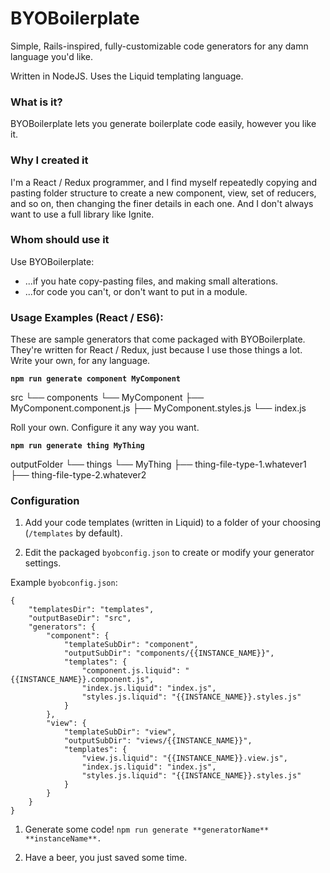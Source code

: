 # BYOBoilerplate

Simple, Rails-inspired, fully-customizable code generators for any damn language you'd like. 

Written in NodeJS. Uses the Liquid templating language. 

### What is it?

BYOBoilerplate lets you generate boilerplate code easily, however you like it. 

### Why I created it

I'm a React / Redux programmer, and I find myself repeatedly copying and pasting folder structure to create a new component, view, set of reducers, and so on, then changing the finer details in each one. And I don't always want to use a full library like Ignite. 

### Whom should use it

Use BYOBoilerplate: 

* ...if you hate copy-pasting files, and making small alterations.
* ...for code you can't, or don't want to put in a module.

### Usage Examples (React / ES6):

These are sample generators that come packaged with BYOBoilerplate. They're written for React / Redux, just because I use those things a lot. Write your own, for any language. 


**`npm run generate component MyComponent`**

src
└── components
    └── MyComponent
        ├── MyComponent.component.js
        ├── MyComponent.styles.js
        └── index.js

Roll your own. Configure it any way you want. 

**`npm run generate thing MyThing`**

outputFolder
└── things
    └── MyThing
        ├── thing-file-type-1.whatever1
        ├── thing-file-type-2.whatever2


### Configuration

1. Add your code templates (written in Liquid) to a folder of your choosing (`/templates` by default). 

1. Edit the packaged `byobconfig.json` to create or modify your generator settings. 

Example `byobconfig.json`:

```
{
	"templatesDir": "templates",
	"outputBaseDir": "src",
	"generators": {
		"component": {
			"templateSubDir": "component",
			"outputSubDir": "components/{{INSTANCE_NAME}}",
			"templates": {
				"component.js.liquid": "{{INSTANCE_NAME}}.component.js",
				"index.js.liquid": "index.js",
				"styles.js.liquid": "{{INSTANCE_NAME}}.styles.js"
			}
		},
		"view": {
			"templateSubDir": "view",
			"outputSubDir": "views/{{INSTANCE_NAME}}",
			"templates": {
				"view.js.liquid": "{{INSTANCE_NAME}}.view.js",
				"index.js.liquid": "index.js",
				"styles.js.liquid": "{{INSTANCE_NAME}}.styles.js"
			}
		}
	}
}

```

1. Generate some code! `npm run generate **generatorName** **instanceName**. `

1. Have a beer, you just saved some time. 



